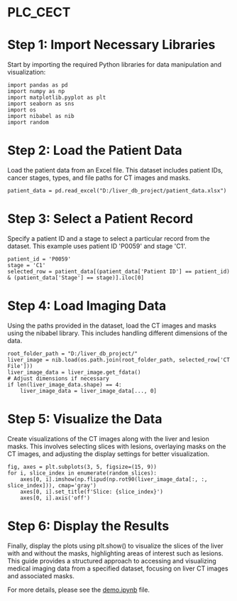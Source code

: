 # PLC_CECT
 
# Step 1: Import Necessary Libraries
Start by importing the required Python libraries for data manipulation and visualization:

```{python}
import pandas as pd
import numpy as np
import matplotlib.pyplot as plt
import seaborn as sns
import os
import nibabel as nib
import random
```

# Step 2: Load the Patient Data
Load the patient data from an Excel file. This dataset includes patient IDs, cancer stages, types, and file paths for CT images and masks.

```{python}
patient_data = pd.read_excel("D:/liver_db_project/patient_data.xlsx")
```

# Step 3: Select a Patient Record
Specify a patient ID and a stage to select a particular record from the dataset. This example uses patient ID 'P0059' and stage 'C1'.

```{python}
patient_id = 'P0059'
stage = 'C1'
selected_row = patient_data[(patient_data['Patient ID'] == patient_id) & (patient_data['Stage'] == stage)].iloc[0]
```

# Step 4: Load Imaging Data
Using the paths provided in the dataset, load the CT images and masks using the nibabel library. This includes handling different dimensions of the data.

```{python}
root_folder_path = "D:/liver_db_project/"
liver_image = nib.load(os.path.join(root_folder_path, selected_row['CT File']))
liver_image_data = liver_image.get_fdata()
# Adjust dimensions if necessary
if len(liver_image_data.shape) == 4:
    liver_image_data = liver_image_data[..., 0]
```

# Step 5: Visualize the Data
Create visualizations of the CT images along with the liver and lesion masks. This involves selecting slices with lesions, overlaying masks on the CT images, and adjusting the display settings for better visualization.

```{python}
fig, axes = plt.subplots(3, 5, figsize=(15, 9))
for i, slice_index in enumerate(random_slices):
    axes[0, i].imshow(np.flipud(np.rot90(liver_image_data[:, :, slice_index])), cmap='gray')
    axes[0, i].set_title(f'Slice: {slice_index}')
    axes[0, i].axis('off')
```

# Step 6: Display the Results
Finally, display the plots using plt.show() to visualize the slices of the liver with and without the masks, highlighting areas of interest such as lesions.
This guide provides a structured approach to accessing and visualizing medical imaging data from a specified dataset, focusing on liver CT images and associated masks.

For more details, please see the [demo.ipynb](./demo.ipynb) file.
